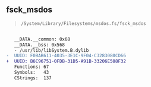 ## fsck_msdos

> `/System/Library/Filesystems/msdos.fs/fsck_msdos`

```diff

   __DATA.__common: 0x68
   __DATA.__bss: 0x568
   - /usr/lib/libSystem.B.dylib
-  UUID: F0BAB611-4035-3E1C-9F04-C3283080CD66
+  UUID: B6C96751-0FDB-31D5-A91B-33206E508F32
   Functions: 67
   Symbols:   43
   CStrings:  137

```
